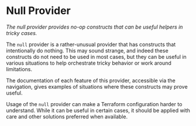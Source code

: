 # Null Provider

*The null provider provides no-op constructs that can be useful helpers in tricky cases.*

The `null` provider is a rather-unusual provider that has constructs that
intentionally do nothing. This may sound strange, and indeed these constructs
do not need to be used in most cases, but they can be useful in various
situations to help orchestrate tricky behavior or work around limitations.

The documentation of each feature of this provider, accessible via the
navigation, gives examples of situations where these constructs may prove
useful.

Usage of the `null` provider can make a Terraform configuration harder to
understand. While it can be useful in certain cases, it should be applied with
care and other solutions preferred when available.
